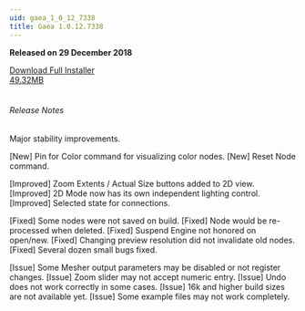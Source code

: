 ```yaml
---
uid: gaea_1_0_12_7338
title: Gaea 1.0.12.7338
---
```



**Released on 29 December 2018**

<div class="btn-group" role="group">
<a href="http://viridian.quadspinner.com/gaea/Gaea-1.0.12.7338.msi?key=DC00" class="btn btn-dark">Download Full Installer<br />49.32MB</a>
</div></div></div>
<br><h6 class="ml-2">Release Notes</h6>
<div class="card">
<div class="card-body release-note">

Major stability improvements.

[New] Pin for Color command for visualizing color nodes.
[New] Reset Node command.

[Improved] Zoom Extents / Actual Size buttons added to 2D view.
[Improved] 2D Mode now has its own independent lighting control.
[Improved] Selected state for connections.

[Fixed] Some nodes were not saved on build.
[Fixed] Node would be re-processed when deleted.
[Fixed] Suspend Engine not honored on open/new.
[Fixed] Changing preview resolution did not invalidate old nodes.
[Fixed] Several dozen small bugs fixed.

[Issue] Some Mesher output parameters may be disabled or not register changes.
[Issue] Zoom slider may not accept numeric entry.
[Issue] Undo does not work correctly in some cases.
[Issue] 16k and higher build sizes are not available yet.
[Issue] Some example files may not work completely.


</div></div>
